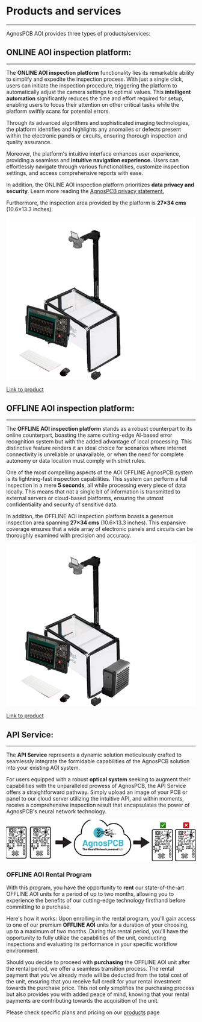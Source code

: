#  **Products and services**
___

AgnosPCB AOI provides three types of products/services:

## **ONLINE AOI inspection platform:**
___

The **ONLINE AOI inspection platform** functionality lies its remarkable ability to simplify and expedite the inspection process. With just a single click, users can initiate the inspection procedure, triggering the platform to automatically adjust the camera settings to optimal values. This **intelligent automation** significantly reduces the time and effort required for setup, enabling users to focus their attention on other critical tasks while the platform swiftly scans for potential errors.

Through its advanced algorithms and sophisticated imaging technologies, the platform identifies and highlights any anomalies or defects present within the electronic panels or circuits, ensuring thorough inspection and quality assurance.

Moreover, the platform's intuitive interface enhances user experience, providing a seamless and **intuitive navigation experience.** Users can effortlessly navigate through various functionalities, customize inspection settings, and access comprehensive reports with ease. 

In addition, the ONLINE AOI inspection platform prioritizes **data privacy and security**. Learn more reading the [ AgnosPCB privacy statement.](https://agnospcb.com/how-we-protect-your-data-privacy-statement/)

Furthermore, the inspection area provided by the platform is **27×34 cms** (10.6×13.3 inches). 

![ONLINE AOI inspection platform](assets/online.png)

[Link to product](https://agnospcb.com/product/agnospcb-online-inspection-plaftorm/)

## **OFFLINE AOI inspection platform:**
___

The **OFFLINE AOI inspection platform** stands as a robust counterpart to its online counterpart, boasting the same cutting-edge AI-based error recognition system  but with the added advantage of local processing. This distinctive feature renders it an ideal choice for scenarios where internet connectivity is unreliable or unavailable, or when the need for complete autonomy or data location must comply with strict rules.

One of the most compelling aspects of the AOI OFFLINE AgnosPCB system is its lightning-fast inspection capabilities. This system can perform a full inspection in a mere **5 seconds**, all while processing every piece of data locally. This means that not a single bit of information is transmitted to external servers or cloud-based platforms, ensuring the utmost confidentiality and security of sensitive data.

In addition, the OFFLINE AOI inspection platform boasts a generous inspection area spanning **27×34 cms** (10.6×13.3 inches). This expansive coverage ensures that a wide array of electronic panels and circuits can be thoroughly examined with precision and accuracy.

![OFFLINE AOI inspection platform](assets/ofline.png)

[Link to product](https://agnospcb.com/product/agnospcb-offline-inspection-plaftorm/)

## **API Service:**
___

The **API Service** represents a dynamic solution meticulously crafted to seamlessly integrate the formidable capabilities of the AgnosPCB solution into your existing AOI system. 

For users equipped with a robust **optical system** seeking to augment their capabilities with the unparalleled prowess of AgnosPCB, the API Service offers a straightforward pathway. Simply upload an image of your PCB or panel to our cloud server utilizing the intuitive API, and within moments, receive a comprehensive inspection result that encapsulates the power of AgnosPCB's neural network technology.

![API Service](assets/API.png)

### **OFFLINE AOI Rental Program**

 With this program, you have the opportunity to **rent** our state-of-the-art OFFLINE AOI units for a period of up to two months, allowing you to experience the benefits of our cutting-edge technology firsthand before committing to a purchase.

Here's how it works: Upon enrolling in the rental program, you'll gain access to one of our premium **OFFLINE AOI** units for a duration of your choosing, up to a maximum of two months. During this rental period, you'll have the opportunity to fully utilize the capabilities of the unit, conducting inspections and evaluating its performance in your specific workflow environment.

Should you decide to proceed with **purchasing** the OFFLINE AOI unit after the rental period, we offer a seamless transition process. The rental payment that you've already made will be deducted from the total cost of the unit, ensuring that you receive full credit for your rental investment towards the purchase price. This not only simplifies the purchasing process but also provides you with added peace of mind, knowing that your rental payments are contributing towards the acquisition of the unit.

Please check specific plans and pricing on our [products](https://agnospcb.com/products/) page